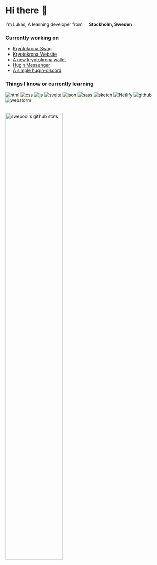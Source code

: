 # Hi there 👋

<p>I'm Lukas, A learning developer from <img src="https://cdn-icons-png.flaticon.com/512/197/197564.png" width="13"/> <b>Stockholm, Sweden</b></p>

### Currently working on
- [Kryptokrona Swag](https://store.kryptokrona.org/)
- [Kryptokrona Website](https://kryptokrona.org)
- [A new kryptokrona wallet](https://github.com/Swepool/Kryptokrona-wallet)
- [Hugin Messenger](https://github.com/kryptokrona/hugin-svelte)
- [A simple hugin-discord](https://github.com/kryptokrona/hugin-bridge)


### Things I know or currently learning </br>
![html](https://user-images.githubusercontent.com/36674091/162633234-3e883dc1-b24e-44d9-b0d3-15d0b9121d7f.png)
![css](https://user-images.githubusercontent.com/36674091/162633224-b619cd80-417e-4853-b7fa-a5ed7e68b246.png)
![js](https://user-images.githubusercontent.com/36674091/162633235-815cb554-09fd-42c4-adc3-f28afb44e395.png)
![svelte](https://user-images.githubusercontent.com/36674091/162633245-ba1e0541-b3fc-4e59-bfd8-1802d90c57f3.png)
![json](https://user-images.githubusercontent.com/36674091/162633236-e85fbb38-e0d9-4b96-97d5-0018e69019f3.png)
![sass](https://user-images.githubusercontent.com/36674091/162633240-0e0adee7-714e-4716-a62c-2826084bae64.png)
![sketch](https://user-images.githubusercontent.com/36674091/162633241-02e29e55-3609-403d-b61b-6010f0a425fc.png)
![Netlify](https://user-images.githubusercontent.com/36674091/162633238-e085a334-a5b0-4d6f-b444-bc04c4c56827.png)
![github](https://user-images.githubusercontent.com/36674091/162633233-03d6f7ae-e443-43cc-a635-4873fd78aa4a.png)
![webstorm](https://user-images.githubusercontent.com/36674091/162633246-7620255b-94d3-4293-9948-08a15e5443ea.png)


</br>

<a href="https://github.com/swepool/github-readme-stats">
   <img width="60%" alt="swepool's github stats" src="https://github-readme-stats.vercel.app/api?username=swepool&show_icons=true&hide_border=true" />
</a>
